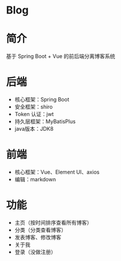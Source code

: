 # Blog
# 简介
基于 Spring Boot + Vue 的前后端分离博客系统
# 后端
* 核心框架：Spring Boot
* 安全框架：shiro
* Token 认证：jwt
* 持久层框架：MyBatisPlus
* java版本：JDK8
# 前端
* 核心框架：Vue、Element UI、axios
* 编辑：markdown
# 功能
* 主页（按时间排序查看所有博客）
* 分类（分类查看博客）
* 发表博客、修改博客
* 关于我
* 登录（没做注册）
